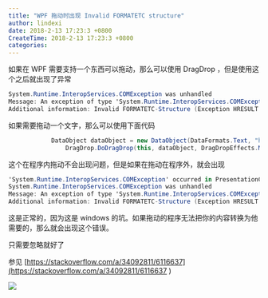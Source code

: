 ```yaml
---
title: "WPF 拖动时出现 Invalid FORMATETC structure"
author: lindexi
date: 2018-2-13 17:23:3 +0800
CreateTime: 2018-2-13 17:23:3 +0800
categories: 
---
```


如果在 WPF 需要支持一个东西可以拖动，那么可以使用 DragDrop ，但是使用这个之后就出现了异常
```csharp
System.Runtime.InteropServices.COMException was unhandled
Message: An exception of type 'System.Runtime.InteropServices.COMException' occurred in PresentationCore.dll and wasn't handled before a managed/native boundary
Additional information: Invalid FORMATETC-Structure (Exception HRESULT: 0x80040064 (DV_E_FORMATETC))
```

<!--more-->


<!-- csdn -->

如果需要拖动一个文字，那么可以使用下面代码

```csharp
            DataObject dataObject = new DataObject(DataFormats.Text, "hello");
                DragDrop.DoDragDrop(this, dataObject, DragDropEffects.Move);
```

这个在程序内拖动不会出现问题，但是如果在拖动在程序外，就会出现

```csharp
'System.Runtime.InteropServices.COMException' occurred in PresentationCore.dll
System.Runtime.InteropServices.COMException was unhandled
Message: An exception of type 'System.Runtime.InteropServices.COMException' occurred in PresentationCore.dll and wasn't handled before a managed/native boundary
Additional information: Invalid FORMATETC-Structure (Exception HRESULT: 0x80040064 (DV_E_FORMATETC))
```

这是正常的，因为这是 windows 的坑。如果拖动的程序无法把你的内容转换为他需要的，那么就会出现这个错误。

只需要忽略就好了

参见 [https://stackoverflow.com/a/34092811/6116637](https://stackoverflow.com/a/34092811/6116637 )

![](http://www.chinadaily.com.cn/china/images/attachement/jpg/site1/20090722/0013729e4ad90bd108253f.jpg )

